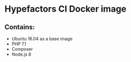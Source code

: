 # Hypefactors CI Docker image

## Contains:
* Ubuntu 16.04 as a base image
* PHP 7.1
* Composer
* Node.js 8